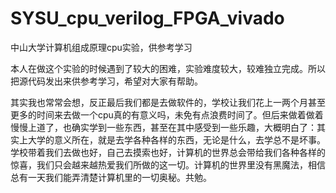 # SYSU_cpu_verilog_FPGA_vivado
中山大学计算机组成原理cpu实验，供参考学习

本人在做这个实验的时候遇到了较大的困难，实验难度较大，较难独立完成。所以把源代码发出来供参考学习，希望对大家有帮助。

其实我也常常会想，反正最后我们都是去做软件的，学校让我们花上一两个月甚至更多的时间来去做一个cpu真的有意义吗，未免有点浪费时间了。但后来做着做着慢慢上道了，也确实学到一些东西，甚至在其中感受到一些乐趣，大概明白了：其实上大学的意义所在，就是去学各种各样的东西，无论是什么，去学总不是坏事。学校带着我们去做也好，自己去摸索也好，计算机的世界总会带给我们各种各样的惊喜，我们只会越来越热爱我们所做的这一切。计算机的世界里没有黑魔法，相信总有一天我们能弄清楚计算机里的一切奥秘。共勉。
